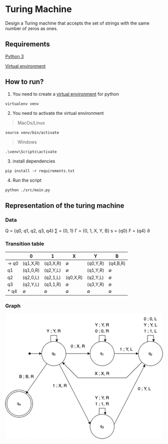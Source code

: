 # Turing Machine

Design a Turing machine that accepts the set of strings with the same number of zeros as ones.

## Requirements

[Python 3](https://www.python.org/downloads/) 

[Virtual environment](https://pypi.org/project/virtualenv/)

## How to run?

1. You need to create a [virtual environment](https://pypi.org/project/virtualenv/) for python

```shell
virtualenv venv 
```
2. You need to activate the virtual environment

> MacOs/Linux

```shell
source venv/bin/activate
```
> Windows
```cmd
.\venv\Scripts\activate
```

3. install dependencies 

```shell
pip install -r requirements.txt
```
4. Run the script 

```shell
python ./src/main.py
```
## Representation of the turing machine

### Data

Q = {q0, q1, q2, q3, q4}
∑ = {0, 1}
Γ = {0, 1, X, Y, B}
s = {q0}
F = {q4}
∂ 


### Transition table
|            | 0           | 1           | X          | Y          | B          |
| ---------- | ----------- | ----------- | ---------- | ---------- | ---------- |
| →  q0      | (q1,X,R)    | (q3,X,R)    | ∅          | (q0,Y,R)   | (q4,B,R)   |
|    q1      | (q1,0,R)    | (q2,Y,L)    | ∅          | (q1,Y,R)   | ∅          |
|    q2      | (q2,0,L)    | (q2,1,L)    | (q0,X,R)   | (q2,Y,L)   | ∅          |
|    q3      | (q2,Y,L)    | (q3,1,R)    | ∅          | (q3,Y,R)   | ∅          |
| *  q4      | ∅           | ∅           | ∅          | ∅          | ∅          |

### Graph 
![Graph](./.assets/graph.png "Graph")
